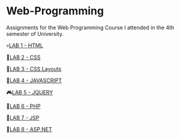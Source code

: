 # Web-Programming
Assignments for the Web Programming Course I attended in the 4th semester of University.

💀[LAB 1 - HTML](https://github.com/marivsteo/Web-Programming/tree/master/lab01HTML)

👔[LAB 2 - CSS](https://github.com/marivsteo/Web-Programming/tree/master/lab02CSS)

👖[LAB 3 - CSS Layouts](https://github.com/marivsteo/Web-Programming/tree/master/lab03CSSLayouts)

🧠[LAB 4 - JAVASCRIPT](https://github.com/marivsteo/Web-Programming/tree/master/lab04JS)

🎮[LAB 5 - JQUERY](https://github.com/marivsteo/Web-Programming/tree/master/lab05JQUERY)

🔌[LAB 6 - PHP](https://github.com/marivsteo/Web-Programming/tree/master/lab06PHP)

🔌[LAB 7 - JSP](https://github.com/marivsteo/Web-Programming/tree/master/lab07JSP)

🔌[LAB 8 - ASP.NET](https://github.com/marivsteo/Web-Programming/tree/master/lab08ASP.NET)

